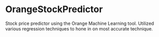 # OrangeStockPredictor
Stock price predictor using the Orange Machine Learning tool. Utilized various regression techniques to hone in on most accurate technique.
